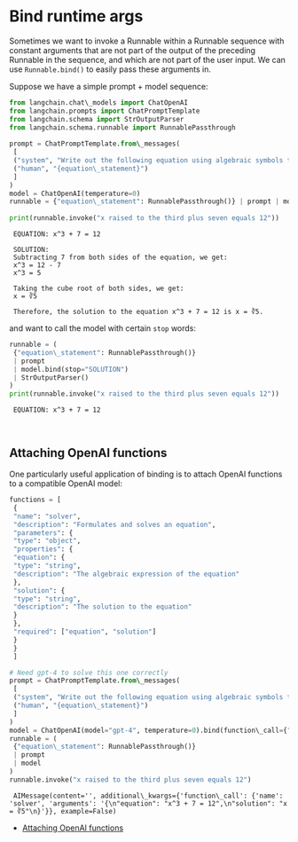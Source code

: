# Bind runtime args

Sometimes we want to invoke a Runnable within a Runnable sequence with constant arguments that are not part of the output of the preceding Runnable in the sequence, and which are not part of the user input. We can use `Runnable.bind()` to easily pass these arguments in.

Suppose we have a simple prompt + model sequence:

```python
from langchain.chat\_models import ChatOpenAI  
from langchain.prompts import ChatPromptTemplate  
from langchain.schema import StrOutputParser  
from langchain.schema.runnable import RunnablePassthrough  
  
prompt = ChatPromptTemplate.from\_messages(  
 [  
 ("system", "Write out the following equation using algebraic symbols then solve it. Use the format\n\nEQUATION:...\nSOLUTION:...\n\n"),  
 ("human", "{equation\_statement}")  
 ]  
)  
model = ChatOpenAI(temperature=0)  
runnable = {"equation\_statement": RunnablePassthrough()} | prompt | model | StrOutputParser()  
  
print(runnable.invoke("x raised to the third plus seven equals 12"))  

```

```text
 EQUATION: x^3 + 7 = 12  
   
 SOLUTION:  
 Subtracting 7 from both sides of the equation, we get:  
 x^3 = 12 - 7  
 x^3 = 5  
   
 Taking the cube root of both sides, we get:  
 x = ∛5  
   
 Therefore, the solution to the equation x^3 + 7 = 12 is x = ∛5.  

```

and want to call the model with certain `stop` words:

```python
runnable = (  
 {"equation\_statement": RunnablePassthrough()}   
 | prompt   
 | model.bind(stop="SOLUTION")   
 | StrOutputParser()  
)  
print(runnable.invoke("x raised to the third plus seven equals 12"))  

```

```text
 EQUATION: x^3 + 7 = 12  
   
   

```

## Attaching OpenAI functions[​](#attaching-openai-functions "Direct link to Attaching OpenAI functions")

One particularly useful application of binding is to attach OpenAI functions to a compatible OpenAI model:

```python
functions = [  
 {  
 "name": "solver",  
 "description": "Formulates and solves an equation",  
 "parameters": {  
 "type": "object",  
 "properties": {  
 "equation": {  
 "type": "string",  
 "description": "The algebraic expression of the equation"  
 },  
 "solution": {  
 "type": "string",  
 "description": "The solution to the equation"  
 }  
 },  
 "required": ["equation", "solution"]  
 }  
 }  
 ]  

```

```python
# Need gpt-4 to solve this one correctly  
prompt = ChatPromptTemplate.from\_messages(  
 [  
 ("system", "Write out the following equation using algebraic symbols then solve it."),  
 ("human", "{equation\_statement}")  
 ]  
)  
model = ChatOpenAI(model="gpt-4", temperature=0).bind(function\_call={"name": "solver"}, functions=functions)  
runnable = (  
 {"equation\_statement": RunnablePassthrough()}   
 | prompt   
 | model  
)  
runnable.invoke("x raised to the third plus seven equals 12")  

```

```text
 AIMessage(content='', additional\_kwargs={'function\_call': {'name': 'solver', 'arguments': '{\n"equation": "x^3 + 7 = 12",\n"solution": "x = ∛5"\n}'}}, example=False)  

```

- [Attaching OpenAI functions](#attaching-openai-functions)

